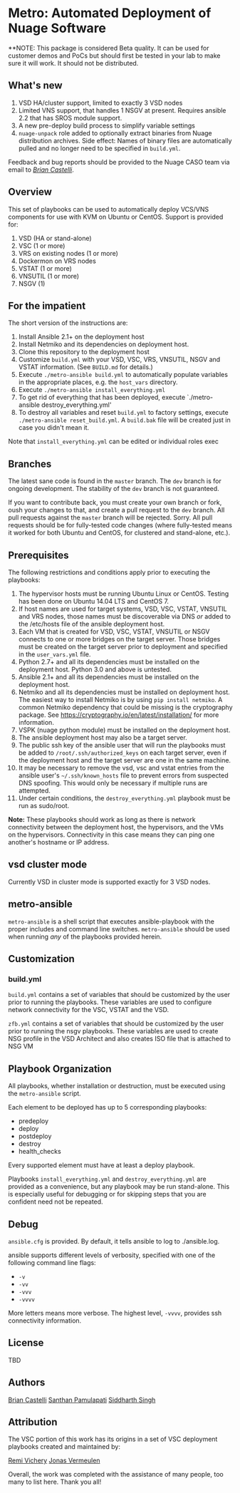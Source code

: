 # Metro: Automated Deployment of Nuage Software

**NOTE: This package is considered Beta quality. It can be used for customer demos and PoCs but should first be tested in your lab to make sure it will work. It should not be distributed.

## What's new

1. VSD HA/cluster support, limited to exactly 3 VSD nodes
1. Limited VNS support, that handles 1 NSGV at present. Requires ansible 2.2 that has SROS module support.
1. A new pre-deploy build process to simplify variable settings
1. `nuage-unpack` role added to optionally extract binaries from Nuage distribution archives. Side effect: Names of binary files are automatically pulled and no longer need to be specified in `build.yml`.

Feedback and bug reports should be provided to the Nuage CASO team via email to *[Brian Castelli](mailto://brian.castelli@nokia.com)*.

## Overview

This set of playbooks can be used to automatically deploy VCS/VNS components for use with KVM on Ubuntu or CentOS. Support is provided for:

1. VSD (HA or stand-alone)
2. VSC (1 or more)
3. VRS on existing nodes (1 or more)
4. Dockermon on VRS nodes
5. VSTAT (1 or more)
6. VNSUTIL (1 or more)
7. NSGV (1)


## For the impatient

The short version of the instructions are:

1. Install Ansible 2.1+ on the deployment host
1. Install Netmiko and its dependencies on deployment host.
1. Clone this repository to the deployment host
1. Customize `build.yml` with your VSD, VSC, VRS, VNSUTIL, NSGV  and VSTAT information. (See `BUILD.md` for details.)
1. Execute `./metro-ansible build.yml` to automatically populate variables in the appropriate places, e.g. the `host_vars` directory.
1. Execute `./metro-ansible install_everything.yml`
1. To get rid of everything that has been deployed, execute `./metro-ansible destroy_everything.yml'
1. To destroy all variables and reset `build.yml` to factory settings, execute `./metro-ansible reset_build.yml`. A `build.bak` file will be created just in case you didn't mean it.

Note that `install_everything.yml` can be edited or individual roles exec

## Branches

The latest sane code is found in the `master` branch. The `dev` branch is for ongoing development. The stability of the `dev` branch is not guaranteed.

If you want to contribute back, you must create your own branch or fork, oush your changes to that, and create a pull request to the `dev` branch. All pull requests against the `master` branch will be rejected. Sorry. All pull requests should be for fully-tested code changes (where fully-tested means it worked for both Ubuntu and CentOS, for clustered and stand-alone, etc.).

## Prerequisites

The following restrictions and conditions apply prior to executing the playbooks:

1. The hypervisor hosts must be running Ubuntu Linux or CentOS. Testing has been done on Ubuntu 14.04 LTS and CentOS 7.
1. If host names are used for target systems, VSD, VSC, VSTAT, VNSUTIL and VRS nodes, those names must be discoverable via DNS *or* added to the /etc/hosts file of the ansible deployment host.
1. Each VM that is created for VSD, VSC, VSTAT, VNSUTIL or NSGV connects to one or more bridges on the target server. Those bridges must be created on the target server prior to deployment and specified in the `user_vars.yml` file.
1. Python 2.7+ and all its dependencies must be installed on the deployment host. Python 3.0 and above is untested.
1. Ansible 2.1+ and all its dependencies must be installed on the deployment host.
1. Netmiko and all its dependencies must be installed on deployment host. The easiest way to install Netmiko is by using `pip install netmiko`. A common Netmiko dependency that could be missing is the cryptography package. See https://cryptography.io/en/latest/installation/ for more information.
1. VSPK (nuage python module) must be installed on the deployment host.
1. The ansible deployment host may also be a target server.
1. The public ssh key of the ansible user that will run the playbooks must be added to `/root/.ssh/authorized_keys` on each target server, even if the deployment host and the target server are one in the same machine.
1. It may be necessary to remove the vsd, vsc and vstat entries from the ansible user's `~/.ssh/known_hosts` file to prevent errors from suspected DNS spoofing. This would only be necessary if multiple runs are attempted.
1. Under certain conditions, the `destroy_everything.yml` playbook must be run as sudo/root.

**Note:** These playbooks should work as long as there is network connectivity between the deployment host, the hypervisors, and the VMs on the hypervisors. Connectivity in this case means they can ping one another's hostname or IP address.

## vsd cluster mode

Currently VSD in cluster mode is supported exactly for 3 VSD nodes. 

## metro-ansible

`metro-ansible` is a shell script that executes ansible-playbook with the proper includes and command line switches. `metro-ansible` should be used when running *any* of the playbooks provided herein.

## Customization

### build.yml

`build.yml` contains a set of variables that should be customized by the user prior to running the playbooks. These variables are used to configure network connectivity for the VSC, VSTAT and the VSD.

`zfb.yml` contains a set of variables that should be customized by the user prior to running the nsgv playbooks. These variables are used to create NSG profile in the VSD Architect and also creates ISO file that is attached to NSG VM
## Playbook Organization

All playbooks, whether installation or destruction, must be executed using the `metro-ansible` script.

Each element to be deployed has up to 5 corresponding playbooks:

* predeploy
* deploy
* postdeploy
* destroy
* health_checks

Every supported element must have at least a deploy playbook.

Playbooks `install_everything.yml` and `destroy_everything.yml` are provided as a convenience, but any playbook may be run stand-alone. This is especially useful for debugging or for skipping steps that you are confident need not be repeated.

## Debug

`ansible.cfg` is provided. By default, it tells ansible to log to ./ansible.log.

ansible supports different levels of verbosity, specified with one of the following command line flags:

* `-v`
* `-vv`
* `-vvv`
* `-vvvv`

More letters means more verbose. The highest level, `-vvvv`, provides ssh connectivity information.

## License

TBD

## Authors

[Brian Castelli](mailto://brian.castelli@nokia.com)
[Santhan Pamulapati](mailto://Santhan.Pamulapati@nokia.com)
[Siddharth Singh](mailto://Siddharth.Singh@nokia.com)

## Attribution

The VSC portion of this work has its origins in a set of VSC deployment playbooks created and maintained by:

[Remi Vichery](https://github.com/rvichery)
[Jonas Vermeulen](https://github.com/jonasvermeulen)

Overall, the work was completed with the assistance of many people, too many to list here. Thank you all!

